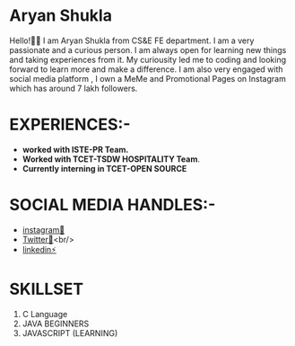 # Aryan Shukla<br/>
 Hello!👋🏻 I am Aryan Shukla from CS&E FE department. I am  a very passionate and a curious person. I am always open for learning new things and taking experiences from it. My curiousity led me to coding and looking forward  to learn more and make a difference. I am also very engaged with social media platform , I own a MeMe and Promotional Pages on Instagram which has around 7 lakh followers.<br/>

# EXPERIENCES:-<br/>
 - **worked with ISTE-PR Team.**
 - **Worked with TCET-TSDW HOSPITALITY Team**.<br/>
 - **Currently interning in TCET-OPEN SOURCE**

# SOCIAL MEDIA HANDLES:-
 - [instagram🎦](https://www.instagram.com/_aryaaann_/)<br/>
 - [Twitter🐥](https://twitter.com/_aryanshukla_)<br/>
 - [linkedin⚡](https://www.linkedin.com/in/aryan-shukla-480564219/)

# SKILLSET
 1. C Language 
 2. JAVA BEGINNERS 
 3. JAVASCRIPT (LEARNING)



